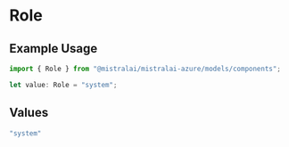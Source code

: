 # Role

## Example Usage

```typescript
import { Role } from "@mistralai/mistralai-azure/models/components";

let value: Role = "system";
```

## Values

```typescript
"system"
```